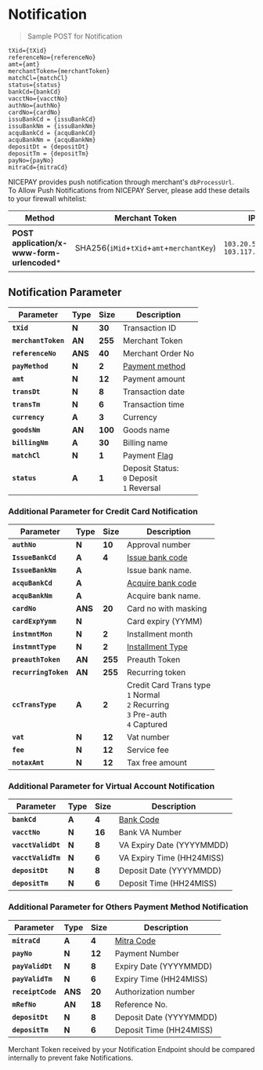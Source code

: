 
# Notification

> Sample POST for Notification

```
tXid={tXid}  
referenceNo={referenceNo}  
amt={amt}  
merchantToken={merchantToken}  
matchCl={matchCl}
status={status}
bankCd={bankCd}
vacctNo={vacctNo}
authNo={authNo}
cardNo={cardNo}
issuBankCd = {issuBankCd}
issuBankNm = {issuBankNm}
acquBankCd = {acquBankCd}
acquBankNm = {acquBankNm}
depositDt = {depositDt}
depositTm = {depositTm}
payNo={payNo}
mitraCd={mitraCd}
```

NICEPAY provides push notification through merchant's `dbProcessUrl`.<br>
To Allow Push Notifications from NICEPAY Server, please add these details to your firewall whitelist:

| **Method**                                      | Merchant Token                            | IP                                     | Description                                                  |
| ----------------------------------------------- | ----------------------------------------- | -------------------------------------- | ------------------------------------------------------------ |
| **POST** **application/x-www-form-urlencoded*** | SHA256(`iMid`+`tXid`+`amt`+`merchantKey`) | `103.20.51.0/24` <br> `103.117.8.0/24` | Notification from `User-Agent: Jakarta Commons-HttpClient/3.1` |

## Notification Parameter

| **Parameter**       | **Type** | **Size** | Description                                          |
| ------------------- | -------- | -------- | ---------------------------------------------------- |
| **`tXid`**          | **N**    | **30**   | Transaction ID                                       |
| **`merchantToken`** | **AN**   | **255**  | Merchant Token                                       |
| **`referenceNo`**   | **ANS**  | **40**   | Merchant Order No                                    |
| **`payMethod`**     | **N**    | **2**    | [Payment method](#payment-method)                    |
| **`amt`**           | **N**    | **12**   | Payment amount                                       |
| **`transDt`**       | **N**    | **8**    | Transaction date                                     |
| **`transTm`**       | **N**    | **6**    | Transaction time                                     |
| **`currency`**      | **A**    | **3**    | Currency                                             |
| **`goodsNm`**       | **AN**   | **100**  | Goods name                                           |
| **`billingNm`**     | **A**    | **30**   | Billing name                                         |
| **`matchCl`**       | **N**    | **1**    | Payment [Flag](#notification-match-amount-indicator) |
| **`status`**        | **A**    | **1**    | Deposit Status:<br>`0` Deposit<br>`1` Reversal       |

### Additional Parameter for Credit Card Notification

| **Parameter**        | **Type** | **Size** | Description                                                  |
| -------------------- | -------- | -------- | ------------------------------------------------------------ |
| **`authNo`**         | **N**    | **10**   | Approval number                                              |
| **`IssueBankCd`**    | **A**    | **4**    | [Issue bank code](#bank-code)                                |
| **`IssueBankNm`**    | **A**    |          | Issue bank name.                                             |
| **`acquBankCd`**     | **A**    |          | [Acquire bank code](#bank-code)                              |
| **`acquBankNm`**     | **A**    |          | Acquire bank name.                                           |
| **`cardNo`**         | **ANS**  | **20**   | Card no with masking                                         |
| **`cardExpYymm`**    | **N**    |          | Card expiry (YYMM)                                           |
| **`instmntMon`**     | **N**    | **2**    | Installment month                                            |
| **`instmntType`**    | **N**    | **2**    | [Installment Type](#installment-type)                        |
| **`preauthToken`**   | **AN**   | **255**  | Preauth Token                                                |
| **`recurringToken`** | **AN**   | **255**  | Recurring token                                              |
| **`ccTransType`**    | **A**    | **2**    | Credit Card Trans type<br>`1` Normal<br>`2` Recurring<br>`3` Pre-auth<br>`4` Captured |
| **`vat`**            | **N**    | **12**   | Vat number                                                   |
| **`fee`**            | **N**    | **12**   | Service fee                                                  |
| **`notaxAmt`**       | **N**    | **12**   | Tax free amount                                              |

### Additional Parameter for Virtual Account Notification

| **Parameter**      | **Type** | **Size** | Description                  |
| ------------------ | -------- | -------- | ---------------------------- |
| **`bankCd`**       | **A**    | **4**    | [Bank Code](#bank-code)      |
| **`vacctNo`**      | **N**    | **16**   | Bank VA Number               |
| **`vacctValidDt`** | **N**    | **8**    | VA Expiry Date (YYYYMMDD)    |
| **`vacctValidTm`** | **N**    | **6**    | VA Expiry Time	(HH24MISS)    |
| **`depositDt`**    | **N**    | **8**    | Deposit Date (YYYYMMDD)      |
| **`depositTm`**    | **N**    | **6**    | Deposit Time (HH24MISS)      |

### Additional Parameter for Others Payment Method Notification

| **Parameter**     | **Type** | **Size** | Description               |
| ----------------- | -------- | -------- | ------------------------- |
| **`mitraCd`**     | **A**    | **4**    | [Mitra Code](#mitra-code) |
| **`payNo`**       | **N**    | **12**   | Payment Number            |
| **`payValidDt`**  | **N**    | **8**    | Expiry Date (YYYYMMDD)    |
| **`payValidTm`**  | **N**    | **6**    | Expiry Time (HH24MISS)    |
| **`receiptCode`** | **ANS**  | **20**   | Authorization number      |
| **`mRefNo`**      | **AN**   | **18**   | Reference No.             |
| **`depositDt`**   | **N**    | **8**    | Deposit Date (YYYYMMDD)   |
| **`depositTm`**   | **N**    | **6**    | Deposit Time (HH24MISS)   |
<aside class="notice">
Merchant Token received by your Notification Endpoint should be compared internally to prevent fake Notifications.
</aside>

